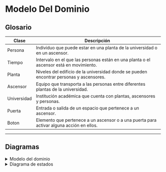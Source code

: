 # Modelo Del Dominio

## Glosario


| Clase               | Descripción                                                                              |
| ------------------- | -----------------------------------------------------------------------------------------|
| Persona             |  Individuo que puede estar en una planta de la universidad o en un ascensor.             |
| Tiempo              |  Intervalo en el que las personas están en una planta o el ascensor está en movimiento.  |
| Planta              |  Niveles del edificio de la universidad donde se pueden encontrar personas y ascensores. |                                      
| Ascensor            |  Equipo que transporta a las personas entre diferentes plantas de la universidad.        |
| Universidad         |  Institución académica que cuenta con plantas, ascensores y personas.                    |
| Puerta              |  Entrada o salida de un espacio que pertenece a un ascensor.                             |
| Boton               |  Elemento que pertenece a un ascensor o a una puerta para activar alguna acción en ellos.|  


<hr>

## Diagramas

<details>
  <summary>Modelo del dominio</summary>
  
|         Modelo del dominio         
| :-: 
| ![](images/modeloDelDominio.png)
| [Código](modeloDelDominio.puml) 

</details>

<details>
  <summary>Diagrama de estados</summary>

    


  <div align="center">

| Estado                | Descripción                                                        |
| --------------------- | ------------------------------------------------------------------ |
| Ascensor Parado       |  El ascensor donde no se esta moviendo.                            |
| Ascensor Subiendo     |  EL ascensor donde se esta moviendo hacia una planta superior.     |
| Ascensor Bajando      |  El ascensor donde se esta moviendo havia una planta inferior.     |                                      
| Puerta Abierta        |  La puerta permite el paso de las personas.                        |
| Puerta Cerrada        |  La puerta impide el paso de las personas.                         |
| Boton Pulsado         |  El boton esta siendo presionado.                                  |
| Boton NoPulsado       |  El boton no esta siendo presionado.                               | 
| Persona EnAscensor    |  La persona se encuentra dentro del ascensor.                      |
| Persona EnPlanta      |  La persona se encuentra en una planta de la universidad.          |
| Persona EnPuerta      |  La persona se encuentra en una planta esperando el ascensor.      |

</div>
  
| Diagrama de estados
| :-: 
| ![](images/diagramaDeEstados.png)
| [Código](diagramaDeEstados.puml) 


</details>